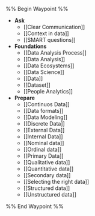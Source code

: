 %% Begin Waypoint %%
- **Ask**
	- [[Clear Communication]]
	- [[Context in data]]
	- [[SMART questions]]
- **Foundations**
	- [[Data Analysis Process]]
	- [[Data Analysis]]
	- [[Data Ecosystems]]
	- [[Data Science]]
	- [[Data]]
	- [[Dataset]]
	- [[People Analytics]]
- **Prepare**
	- [[Continuos Data]]
	- [[Data formats]]
	- [[Data Modeling]]
	- [[Discrete Data]]
	- [[External Data]]
	- [[Internal Data]]
	- [[Nominal data]]
	- [[Ordinal data]]
	- [[Primary Data]]
	- [[Qualitative data]]
	- [[Quantitative data]]
	- [[Secondary data]]
	- [[Selecting the right data]]
	- [[Structured data]]
	- [[Unstructured data]]

%% End Waypoint %%